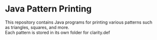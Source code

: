 # Java Pattern Printing

This repository contains Java programs for printing various patterns such as triangles, squares, and more.  
Each pattern is stored in its own folder for clarity.def



